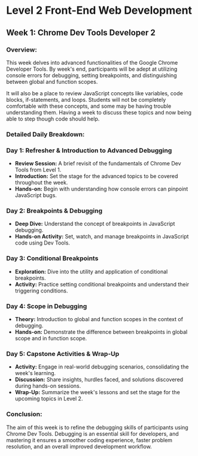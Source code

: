 # Level 2 Front-End Web Development

## Week 1: Chrome Dev Tools Developer 2

### Overview:
This week delves into advanced functionalities of the Google Chrome Developer Tools. By week's end, participants will be adept at utilizing console errors for debugging, setting breakpoints, and distinguishing between global and function scopes.

It will also be a place to review JavaScript concepts like variables, code blocks, if-statements, and loops. Students will not be completely comfortable with these concepts, and some may be having trouble understanding them. Having a week to discuss these topics and now being able to step though code should help.

### Detailed Daily Breakdown:

### Day 1: Refresher & Introduction to Advanced Debugging
- **Review Session:** A brief revisit of the fundamentals of Chrome Dev Tools from Level 1.
- **Introduction:** Set the stage for the advanced topics to be covered throughout the week.
- **Hands-on:** Begin with understanding how console errors can pinpoint JavaScript bugs.

### Day 2: Breakpoints & Debugging
- **Deep Dive:** Understand the concept of breakpoints in JavaScript debugging.
- **Hands-on Activity:** Set, watch, and manage breakpoints in JavaScript code using Dev Tools.

### Day 3: Conditional Breakpoints
- **Exploration:** Dive into the utility and application of conditional breakpoints.
- **Activity:** Practice setting conditional breakpoints and understand their triggering conditions.

### Day 4: Scope in Debugging
- **Theory:** Introduction to global and function scopes in the context of debugging.
- **Hands-on:** Demonstrate the difference between breakpoints in global scope and in function scope.

### Day 5: Capstone Activities & Wrap-Up
- **Activity:** Engage in real-world debugging scenarios, consolidating the week's learning.
- **Discussion:** Share insights, hurdles faced, and solutions discovered during hands-on sessions.
- **Wrap-Up:** Summarize the week's lessons and set the stage for the upcoming topics in Level 2.

### Conclusion:

The aim of this week is to refine the debugging skills of participants using Chrome Dev Tools. Debugging is an essential skill for developers, and mastering it ensures a smoother coding experience, faster problem resolution, and an overall improved development workflow.

